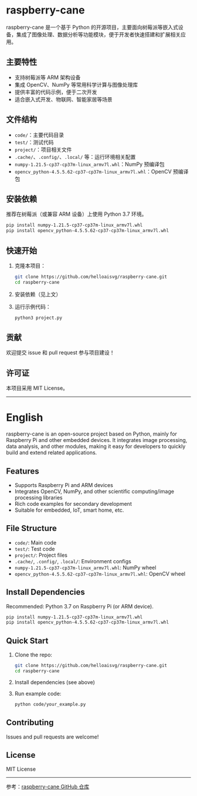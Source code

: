# raspberry-cane

raspberry-cane 是一个基于 Python 的开源项目，主要面向树莓派等嵌入式设备，集成了图像处理、数据分析等功能模块，便于开发者快速搭建和扩展相关应用。

## 主要特性

- 支持树莓派等 ARM 架构设备
- 集成 OpenCV、NumPy 等常用科学计算与图像处理库
- 提供丰富的代码示例，便于二次开发
- 适合嵌入式开发、物联网、智能家居等场景

## 文件结构

- `code/`：主要代码目录
- `test/`：测试代码
- `project/`：项目相关文件
- `.cache/`、`.config/`、`.local/` 等：运行环境相关配置
- `numpy-1.21.5-cp37-cp37m-linux_armv7l.whl`：NumPy 预编译包
- `opencv_python-4.5.5.62-cp37-cp37m-linux_armv7l.whl`：OpenCV 预编译包

## 安装依赖

推荐在树莓派（或兼容 ARM 设备）上使用 Python 3.7 环境。

```bash
pip install numpy-1.21.5-cp37-cp37m-linux_armv7l.whl
pip install opencv_python-4.5.5.62-cp37-cp37m-linux_armv7l.whl
```

## 快速开始

1. 克隆本项目：

   ```bash
   git clone https://github.com/helloaisvg/raspberry-cane.git
   cd raspberry-cane
   ```

2. 安装依赖（见上文）

3. 运行示例代码：

   ```bash
   python3 project.py
   ```

## 贡献

欢迎提交 issue 和 pull request 参与项目建设！

## 许可证

本项目采用 MIT License。

---

# English

raspberry-cane is an open-source project based on Python, mainly for Raspberry Pi and other embedded devices. It integrates image processing, data analysis, and other modules, making it easy for developers to quickly build and extend related applications.

## Features

- Supports Raspberry Pi and ARM devices
- Integrates OpenCV, NumPy, and other scientific computing/image processing libraries
- Rich code examples for secondary development
- Suitable for embedded, IoT, smart home, etc.

## File Structure

- `code/`: Main code
- `test/`: Test code
- `project/`: Project files
- `.cache/`, `.config/`, `.local/`: Environment configs
- `numpy-1.21.5-cp37-cp37m-linux_armv7l.whl`: NumPy wheel
- `opencv_python-4.5.5.62-cp37-cp37m-linux_armv7l.whl`: OpenCV wheel

## Install Dependencies

Recommended: Python 3.7 on Raspberry Pi (or ARM device).

```bash
pip install numpy-1.21.5-cp37-cp37m-linux_armv7l.whl
pip install opencv_python-4.5.5.62-cp37-cp37m-linux_armv7l.whl
```

## Quick Start

1. Clone the repo:

   ```bash
   git clone https://github.com/helloaisvg/raspberry-cane.git
   cd raspberry-cane
   ```

2. Install dependencies (see above)

3. Run example code:

   ```bash
   python code/your_example.py
   ```

## Contributing

Issues and pull requests are welcome!

## License

MIT License

---

参考：[raspberry-cane GitHub 仓库](https://github.com/helloaisvg/raspberry-cane)
